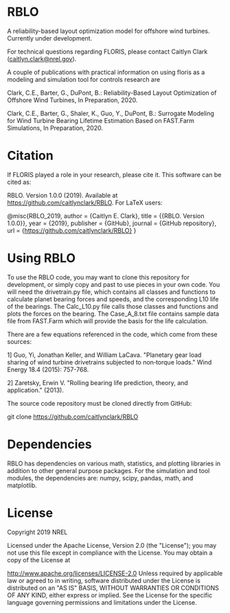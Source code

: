 # RBLO
A reliability-based layout optimization model for offshore wind turbines. Currently under development.

For technical questions regarding FLORIS, please contact Caitlyn Clark (caitlyn.clark@nrel.gov).

A couple of publications with practical information on using floris as a modeling and simulation tool for controls research are

Clark, C.E., Barter, G., DuPont, B.: Reliability-Based Layout Optimization of Offshore Wind Turbines, In Preparation, 2020.

Clark, C.E., Barter, G., Shaler, K., Guo, Y., DuPont, B.: Surrogate Modeling for Wind Turbine Bearing Lifetime Estimation Based on FAST.Farm Simulations, In Preparation, 2020.

# Citation

If FLORIS played a role in your research, please cite it. This software can be cited as:

RBLO. Version 1.0.0 (2019). Available at https://github.com/caitlynclark/RBLO.
For LaTeX users:

@misc{RBLO_2019,
author = {Caitlyn E. Clark},
title = {{RBLO. Version 1.0.0}},
year = {2019},
publisher = {GitHub},
journal = {GitHub repository},
url = {https://github.com/caitlynclark/RBLO}
}

# Using RBLO

To use the RBLO code, you may want to clone this repository for development, or simply copy and past to use pieces in your own code. You will need the drivetrain.py file, which contains all classes and functions to calculate planet bearing forces and speeds, and the corresponding L10 life of the bearings. The Calc_L10.py file calls those classes and functions and plots the forces on the bearing. The Case_A_8.txt file contains sample data file from FAST.Farm which will provide the basis for the life calculation.

There are a few equations referenced in the code, which come from these sources:

1] Guo, Yi, Jonathan Keller, and William LaCava. "Planetary gear load sharing of wind turbine drivetrains subjected to non‐torque loads." Wind Energy 18.4 (2015): 757-768.

2] Zaretsky, Erwin V. "Rolling bearing life prediction, theory, and application." (2013).

The source code repository must be cloned directly from GitHub:

git clone https://github.com/caitlynclark/RBLO

# Dependencies
RBLO has dependencies on various math, statistics, and plotting libraries in addition to other general purpose packages. For the simulation and tool modules, the dependencies are: numpy, scipy, pandas, math, and matplotlib. 

# License
Copyright 2019 NREL

Licensed under the Apache License, Version 2.0 (the "License"); you may not use this file except in compliance with the License. You may obtain a copy of the License at

http://www.apache.org/licenses/LICENSE-2.0
Unless required by applicable law or agreed to in writing, software distributed under the License is distributed on an "AS IS" BASIS, WITHOUT WARRANTIES OR CONDITIONS OF ANY KIND, either express or implied. See the License for the specific language governing permissions and limitations under the License.
